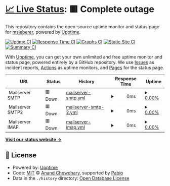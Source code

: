 # [📈 Live Status](https://msieberer.github.io/monitor): <!--live status--> **🟥 Complete outage**

This repository contains the open-source uptime monitor and status page for [msieberer](https://msieberer.github.io/monitor), powered by [Upptime](https://github.com/upptime/upptime).

[![Uptime CI](https://github.com/msieberer/monitor/workflows/Uptime%20CI/badge.svg)](https://github.com/msieberer/monitor/actions?query=workflow%3A%22Uptime+CI%22)
[![Response Time CI](https://github.com/msieberer/monitor/workflows/Response%20Time%20CI/badge.svg)](https://github.com/msieberer/monitor/actions?query=workflow%3A%22Response+Time+CI%22)
[![Graphs CI](https://github.com/msieberer/monitor/workflows/Graphs%20CI/badge.svg)](https://github.com/msieberer/monitor/actions?query=workflow%3A%22Graphs+CI%22)
[![Static Site CI](https://github.com/msieberer/monitor/workflows/Static%20Site%20CI/badge.svg)](https://github.com/msieberer/monitor/actions?query=workflow%3A%22Static+Site+CI%22)
[![Summary CI](https://github.com/msieberer/monitor/workflows/Summary%20CI/badge.svg)](https://github.com/msieberer/monitor/actions?query=workflow%3A%22Summary+CI%22)

With [Upptime](https://upptime.js.org), you can get your own unlimited and free uptime monitor and status page, powered entirely by a GitHub repository. We use [Issues](https://github.com/msieberer/monitor/issues) as incident reports, [Actions](https://github.com/msieberer/monitor/actions) as uptime monitors, and [Pages](https://msieberer.github.io/monitor) for the status page.

<!--start: status pages-->
<!-- This summary is generated by Upptime (https://github.com/upptime/upptime) -->
<!-- Do not edit this manually, your changes will be overwritten -->
<!-- prettier-ignore -->
| URL | Status | History | Response Time | Uptime |
| --- | ------ | ------- | ------------- | ------ |
| <img alt="" src="https://icons.duckduckgo.com/ip3/null.ico" height="13"> Mailserver SMTP | 🟥 Down | [mailserver-smtp.yml](https://github.com/msieberer/monitor/commits/HEAD/history/mailserver-smtp.yml) | <details><summary><img alt="Response time graph" src="./graphs/mailserver-smtp/response-time-week.png" height="20"> 0ms</summary><br><a href="https://msieberer.github.io/monitor/history/mailserver-smtp"><img alt="Response time 123" src="https://img.shields.io/endpoint?url=https%3A%2F%2Fraw.githubusercontent.com%2Fmsieberer%2Fmonitor%2FHEAD%2Fapi%2Fmailserver-smtp%2Fresponse-time.json"></a><br><a href="https://msieberer.github.io/monitor/history/mailserver-smtp"><img alt="24-hour response time 0" src="https://img.shields.io/endpoint?url=https%3A%2F%2Fraw.githubusercontent.com%2Fmsieberer%2Fmonitor%2FHEAD%2Fapi%2Fmailserver-smtp%2Fresponse-time-day.json"></a><br><a href="https://msieberer.github.io/monitor/history/mailserver-smtp"><img alt="7-day response time 0" src="https://img.shields.io/endpoint?url=https%3A%2F%2Fraw.githubusercontent.com%2Fmsieberer%2Fmonitor%2FHEAD%2Fapi%2Fmailserver-smtp%2Fresponse-time-week.json"></a><br><a href="https://msieberer.github.io/monitor/history/mailserver-smtp"><img alt="30-day response time 0" src="https://img.shields.io/endpoint?url=https%3A%2F%2Fraw.githubusercontent.com%2Fmsieberer%2Fmonitor%2FHEAD%2Fapi%2Fmailserver-smtp%2Fresponse-time-month.json"></a><br><a href="https://msieberer.github.io/monitor/history/mailserver-smtp"><img alt="1-year response time 123" src="https://img.shields.io/endpoint?url=https%3A%2F%2Fraw.githubusercontent.com%2Fmsieberer%2Fmonitor%2FHEAD%2Fapi%2Fmailserver-smtp%2Fresponse-time-year.json"></a></details> | <details><summary><a href="https://msieberer.github.io/monitor/history/mailserver-smtp">0.00%</a></summary><a href="https://msieberer.github.io/monitor/history/mailserver-smtp"><img alt="All-time uptime 40.74%" src="https://img.shields.io/endpoint?url=https%3A%2F%2Fraw.githubusercontent.com%2Fmsieberer%2Fmonitor%2FHEAD%2Fapi%2Fmailserver-smtp%2Fuptime.json"></a><br><a href="https://msieberer.github.io/monitor/history/mailserver-smtp"><img alt="24-hour uptime 0.00%" src="https://img.shields.io/endpoint?url=https%3A%2F%2Fraw.githubusercontent.com%2Fmsieberer%2Fmonitor%2FHEAD%2Fapi%2Fmailserver-smtp%2Fuptime-day.json"></a><br><a href="https://msieberer.github.io/monitor/history/mailserver-smtp"><img alt="7-day uptime 0.00%" src="https://img.shields.io/endpoint?url=https%3A%2F%2Fraw.githubusercontent.com%2Fmsieberer%2Fmonitor%2FHEAD%2Fapi%2Fmailserver-smtp%2Fuptime-week.json"></a><br><a href="https://msieberer.github.io/monitor/history/mailserver-smtp"><img alt="30-day uptime 0.00%" src="https://img.shields.io/endpoint?url=https%3A%2F%2Fraw.githubusercontent.com%2Fmsieberer%2Fmonitor%2FHEAD%2Fapi%2Fmailserver-smtp%2Fuptime-month.json"></a><br><a href="https://msieberer.github.io/monitor/history/mailserver-smtp"><img alt="1-year uptime 40.74%" src="https://img.shields.io/endpoint?url=https%3A%2F%2Fraw.githubusercontent.com%2Fmsieberer%2Fmonitor%2FHEAD%2Fapi%2Fmailserver-smtp%2Fuptime-year.json"></a></details>
| <img alt="" src="https://icons.duckduckgo.com/ip3/null.ico" height="13"> Mailserver SMTP2 | 🟥 Down | [mailserver-smtp-2.yml](https://github.com/msieberer/monitor/commits/HEAD/history/mailserver-smtp-2.yml) | <details><summary><img alt="Response time graph" src="./graphs/mailserver-smtp-2/response-time-week.png" height="20"> 0ms</summary><br><a href="https://msieberer.github.io/monitor/history/mailserver-smtp-2"><img alt="Response time 119" src="https://img.shields.io/endpoint?url=https%3A%2F%2Fraw.githubusercontent.com%2Fmsieberer%2Fmonitor%2FHEAD%2Fapi%2Fmailserver-smtp-2%2Fresponse-time.json"></a><br><a href="https://msieberer.github.io/monitor/history/mailserver-smtp-2"><img alt="24-hour response time 0" src="https://img.shields.io/endpoint?url=https%3A%2F%2Fraw.githubusercontent.com%2Fmsieberer%2Fmonitor%2FHEAD%2Fapi%2Fmailserver-smtp-2%2Fresponse-time-day.json"></a><br><a href="https://msieberer.github.io/monitor/history/mailserver-smtp-2"><img alt="7-day response time 0" src="https://img.shields.io/endpoint?url=https%3A%2F%2Fraw.githubusercontent.com%2Fmsieberer%2Fmonitor%2FHEAD%2Fapi%2Fmailserver-smtp-2%2Fresponse-time-week.json"></a><br><a href="https://msieberer.github.io/monitor/history/mailserver-smtp-2"><img alt="30-day response time 0" src="https://img.shields.io/endpoint?url=https%3A%2F%2Fraw.githubusercontent.com%2Fmsieberer%2Fmonitor%2FHEAD%2Fapi%2Fmailserver-smtp-2%2Fresponse-time-month.json"></a><br><a href="https://msieberer.github.io/monitor/history/mailserver-smtp-2"><img alt="1-year response time 119" src="https://img.shields.io/endpoint?url=https%3A%2F%2Fraw.githubusercontent.com%2Fmsieberer%2Fmonitor%2FHEAD%2Fapi%2Fmailserver-smtp-2%2Fresponse-time-year.json"></a></details> | <details><summary><a href="https://msieberer.github.io/monitor/history/mailserver-smtp-2">0.00%</a></summary><a href="https://msieberer.github.io/monitor/history/mailserver-smtp-2"><img alt="All-time uptime 5.56%" src="https://img.shields.io/endpoint?url=https%3A%2F%2Fraw.githubusercontent.com%2Fmsieberer%2Fmonitor%2FHEAD%2Fapi%2Fmailserver-smtp-2%2Fuptime.json"></a><br><a href="https://msieberer.github.io/monitor/history/mailserver-smtp-2"><img alt="24-hour uptime 0.00%" src="https://img.shields.io/endpoint?url=https%3A%2F%2Fraw.githubusercontent.com%2Fmsieberer%2Fmonitor%2FHEAD%2Fapi%2Fmailserver-smtp-2%2Fuptime-day.json"></a><br><a href="https://msieberer.github.io/monitor/history/mailserver-smtp-2"><img alt="7-day uptime 0.00%" src="https://img.shields.io/endpoint?url=https%3A%2F%2Fraw.githubusercontent.com%2Fmsieberer%2Fmonitor%2FHEAD%2Fapi%2Fmailserver-smtp-2%2Fuptime-week.json"></a><br><a href="https://msieberer.github.io/monitor/history/mailserver-smtp-2"><img alt="30-day uptime 0.00%" src="https://img.shields.io/endpoint?url=https%3A%2F%2Fraw.githubusercontent.com%2Fmsieberer%2Fmonitor%2FHEAD%2Fapi%2Fmailserver-smtp-2%2Fuptime-month.json"></a><br><a href="https://msieberer.github.io/monitor/history/mailserver-smtp-2"><img alt="1-year uptime 5.56%" src="https://img.shields.io/endpoint?url=https%3A%2F%2Fraw.githubusercontent.com%2Fmsieberer%2Fmonitor%2FHEAD%2Fapi%2Fmailserver-smtp-2%2Fuptime-year.json"></a></details>
| <img alt="" src="https://icons.duckduckgo.com/ip3/null.ico" height="13"> Mailserver IMAP | 🟥 Down | [mailserver-imap.yml](https://github.com/msieberer/monitor/commits/HEAD/history/mailserver-imap.yml) | <details><summary><img alt="Response time graph" src="./graphs/mailserver-imap/response-time-week.png" height="20"> 0ms</summary><br><a href="https://msieberer.github.io/monitor/history/mailserver-imap"><img alt="Response time 117" src="https://img.shields.io/endpoint?url=https%3A%2F%2Fraw.githubusercontent.com%2Fmsieberer%2Fmonitor%2FHEAD%2Fapi%2Fmailserver-imap%2Fresponse-time.json"></a><br><a href="https://msieberer.github.io/monitor/history/mailserver-imap"><img alt="24-hour response time 0" src="https://img.shields.io/endpoint?url=https%3A%2F%2Fraw.githubusercontent.com%2Fmsieberer%2Fmonitor%2FHEAD%2Fapi%2Fmailserver-imap%2Fresponse-time-day.json"></a><br><a href="https://msieberer.github.io/monitor/history/mailserver-imap"><img alt="7-day response time 0" src="https://img.shields.io/endpoint?url=https%3A%2F%2Fraw.githubusercontent.com%2Fmsieberer%2Fmonitor%2FHEAD%2Fapi%2Fmailserver-imap%2Fresponse-time-week.json"></a><br><a href="https://msieberer.github.io/monitor/history/mailserver-imap"><img alt="30-day response time 0" src="https://img.shields.io/endpoint?url=https%3A%2F%2Fraw.githubusercontent.com%2Fmsieberer%2Fmonitor%2FHEAD%2Fapi%2Fmailserver-imap%2Fresponse-time-month.json"></a><br><a href="https://msieberer.github.io/monitor/history/mailserver-imap"><img alt="1-year response time 117" src="https://img.shields.io/endpoint?url=https%3A%2F%2Fraw.githubusercontent.com%2Fmsieberer%2Fmonitor%2FHEAD%2Fapi%2Fmailserver-imap%2Fresponse-time-year.json"></a></details> | <details><summary><a href="https://msieberer.github.io/monitor/history/mailserver-imap">0.00%</a></summary><a href="https://msieberer.github.io/monitor/history/mailserver-imap"><img alt="All-time uptime 40.74%" src="https://img.shields.io/endpoint?url=https%3A%2F%2Fraw.githubusercontent.com%2Fmsieberer%2Fmonitor%2FHEAD%2Fapi%2Fmailserver-imap%2Fuptime.json"></a><br><a href="https://msieberer.github.io/monitor/history/mailserver-imap"><img alt="24-hour uptime 0.00%" src="https://img.shields.io/endpoint?url=https%3A%2F%2Fraw.githubusercontent.com%2Fmsieberer%2Fmonitor%2FHEAD%2Fapi%2Fmailserver-imap%2Fuptime-day.json"></a><br><a href="https://msieberer.github.io/monitor/history/mailserver-imap"><img alt="7-day uptime 0.00%" src="https://img.shields.io/endpoint?url=https%3A%2F%2Fraw.githubusercontent.com%2Fmsieberer%2Fmonitor%2FHEAD%2Fapi%2Fmailserver-imap%2Fuptime-week.json"></a><br><a href="https://msieberer.github.io/monitor/history/mailserver-imap"><img alt="30-day uptime 0.00%" src="https://img.shields.io/endpoint?url=https%3A%2F%2Fraw.githubusercontent.com%2Fmsieberer%2Fmonitor%2FHEAD%2Fapi%2Fmailserver-imap%2Fuptime-month.json"></a><br><a href="https://msieberer.github.io/monitor/history/mailserver-imap"><img alt="1-year uptime 40.74%" src="https://img.shields.io/endpoint?url=https%3A%2F%2Fraw.githubusercontent.com%2Fmsieberer%2Fmonitor%2FHEAD%2Fapi%2Fmailserver-imap%2Fuptime-year.json"></a></details>

<!--end: status pages-->

[**Visit our status website →**](https://msieberer.github.io/monitor)

## 📄 License

- Powered by: [Upptime](https://github.com/upptime/upptime)
- Code: [MIT](./LICENSE) © [Anand Chowdhary](https://anandchowdhary.com), supported by [Pabio](https://pabio.com)
- Data in the `./history` directory: [Open Database License](https://opendatacommons.org/licenses/odbl/1-0/)

